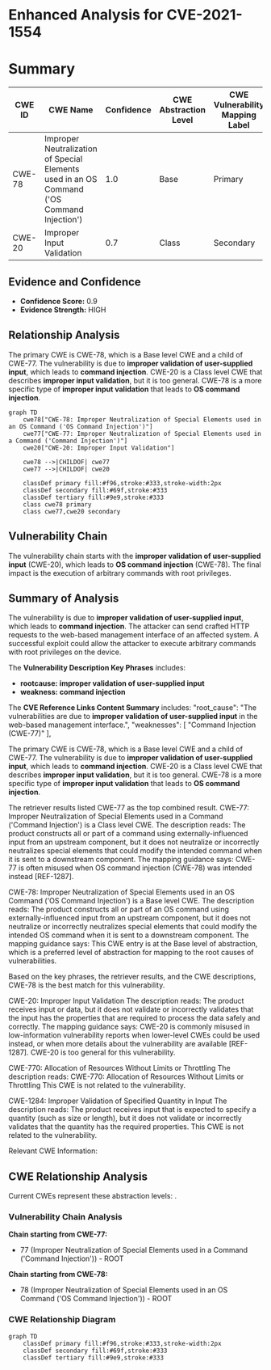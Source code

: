 # Enhanced Analysis for CVE-2021-1554

# Summary
| CWE ID  | CWE Name                                                                                | Confidence | CWE Abstraction Level | CWE Vulnerability Mapping Label | CWE-Vulnerability Mapping Notes |
| ------- | --------------------------------------------------------------------------------------- | ---------- | ----------------------- | ------------------------------- | --------------------------------- |
| CWE-78  | Improper Neutralization of Special Elements used in an OS Command ('OS Command Injection') | 1.0        | Base                    | Primary                         | Allowed                           |
| CWE-20  | Improper Input Validation                                                               | 0.7        | Class                   | Secondary                       | Discouraged                       |

## Evidence and Confidence

*   **Confidence Score:** 0.9
*   **Evidence Strength:** HIGH

## Relationship Analysis
The primary CWE is CWE-78, which is a Base level CWE and a child of CWE-77. The vulnerability is due to **improper validation of user-supplied input**, which leads to **command injection**. CWE-20 is a Class level CWE that describes **improper input validation**, but it is too general. CWE-78 is a more specific type of **improper input validation** that leads to **OS command injection**.

```mermaid
graph TD
    cwe78["CWE-78: Improper Neutralization of Special Elements used in an OS Command ('OS Command Injection')"]
    cwe77["CWE-77: Improper Neutralization of Special Elements used in a Command ('Command Injection')"]
    cwe20["CWE-20: Improper Input Validation"]
    
    cwe78 -->|CHILDOF| cwe77
    cwe77 -->|CHILDOF| cwe20

    classDef primary fill:#f96,stroke:#333,stroke-width:2px
    classDef secondary fill:#69f,stroke:#333
    classDef tertiary fill:#9e9,stroke:#333
    class cwe78 primary
    class cwe77,cwe20 secondary
```

## Vulnerability Chain
The vulnerability chain starts with the **improper validation of user-supplied input** (CWE-20), which leads to **OS command injection** (CWE-78). The final impact is the execution of arbitrary commands with root privileges.

## Summary of Analysis
The vulnerability is due to **improper validation of user-supplied input**, which leads to **command injection**. The attacker can send crafted HTTP requests to the web-based management interface of an affected system. A successful exploit could allow the attacker to execute arbitrary commands with root privileges on the device.

The **Vulnerability Description Key Phrases** includes:
- **rootcause:** **improper validation of user-supplied input**
- **weakness:** **command injection**

The **CVE Reference Links Content Summary** includes:
    "root_cause": "The vulnerabilities are due to **improper validation of user-supplied input** in the web-based management interface.",
    "weaknesses": [
      "Command Injection (CWE-77)"
    ],

The primary CWE is CWE-78, which is a Base level CWE and a child of CWE-77. The vulnerability is due to **improper validation of user-supplied input**, which leads to **command injection**. CWE-20 is a Class level CWE that describes **improper input validation**, but it is too general. CWE-78 is a more specific type of **improper input validation** that leads to **OS command injection**.

The retriever results listed CWE-77 as the top combined result.
CWE-77: Improper Neutralization of Special Elements used in a Command ('Command Injection') is a Class level CWE.
The description reads: The product constructs all or part of a command using externally-influenced input from an upstream component, but it does not neutralize or incorrectly neutralizes special elements that could modify the intended command when it is sent to a downstream component.
The mapping guidance says: CWE-77 is often misused when OS command injection (CWE-78) was intended instead [REF-1287].

CWE-78: Improper Neutralization of Special Elements used in an OS Command ('OS Command Injection') is a Base level CWE.
The description reads: The product constructs all or part of an OS command using externally-influenced input from an upstream component, but it does not neutralize or incorrectly neutralizes special elements that could modify the intended OS command when it is sent to a downstream component.
The mapping guidance says: This CWE entry is at the Base level of abstraction, which is a preferred level of abstraction for mapping to the root causes of vulnerabilities.

Based on the key phrases, the retriever results, and the CWE descriptions, CWE-78 is the best match for this vulnerability.

CWE-20: Improper Input Validation
The description reads: The product receives input or data, but it does not validate or incorrectly validates that the input has the properties that are required to process the data safely and correctly.
The mapping guidance says: CWE-20 is commonly misused in low-information vulnerability reports when lower-level CWEs could be used instead, or when more details about the vulnerability are available [REF-1287].
CWE-20 is too general for this vulnerability.

CWE-770: Allocation of Resources Without Limits or Throttling
The description reads: CWE-770: Allocation of Resources Without Limits or Throttling
This CWE is not related to the vulnerability.

CWE-1284: Improper Validation of Specified Quantity in Input
The description reads: The product receives input that is expected to specify a quantity (such as size or length), but it does not validate or incorrectly validates that the quantity has the required properties.
This CWE is not related to the vulnerability.

Relevant CWE Information:


## CWE Relationship Analysis

Current CWEs represent these abstraction levels: .


### Vulnerability Chain Analysis

**Chain starting from CWE-77:**
- 77 (Improper Neutralization of Special Elements used in a Command ('Command Injection')) - ROOT


**Chain starting from CWE-78:**
- 78 (Improper Neutralization of Special Elements used in an OS Command ('OS Command Injection')) - ROOT



### CWE Relationship Diagram

```mermaid
graph TD
    classDef primary fill:#f96,stroke:#333,stroke-width:2px
    classDef secondary fill:#69f,stroke:#333
    classDef tertiary fill:#9e9,stroke:#333
```
